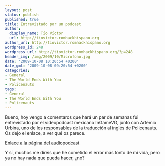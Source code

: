 ```yaml
---
layout: post
status: publish
published: true
title: Entrevistado por un podcast
author:
  display_name: Tío Víctor
  url: http://tiovictor.romhackhispano.org
author_url: http://tiovictor.romhackhispano.org
wordpress_id: 248
wordpress_url: http://tiovictor.romhackhispano.org/?p=248
header_img: /img/2009/10/Microfono.jpg
date: '2009-10-08 10:20:54 +0200'
date_gmt: '2009-10-08 09:20:54 +0200'
categories:
- General
- The World Ends With You
- Policenauts
tags:
- General
- The World Ends With You
- Policenauts
---
```

Bueno, hoy vengo a comentaros que hará un par de semanas fui entrevistado por el videopodcast mexicano InGameVG, junto con Artemio Urbina, uno de los responsables de la traducción al inglés de Policenauts. Os dejo el enlace, a ver qué os parece.

<a href="http://www.ingamevg.com/ingame/audiopodcast-13-fansub-en-videojuegos/" target="_blank">Enlace a la página del audiopodcast</a>

Y sí, muchos me diréis que he cometido el error más tonto de mi vida, pero ya no hay nada que pueda hacer, ¿no?